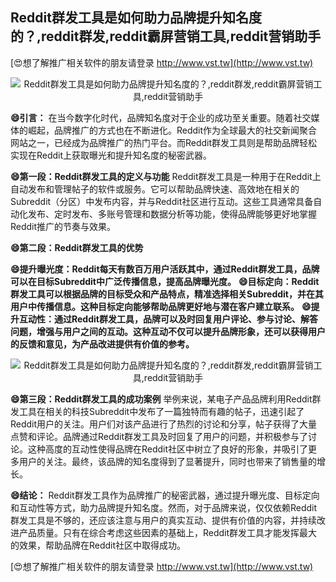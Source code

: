 ## **Reddit群发工具是如何助力品牌提升知名度的？,reddit群发,reddit霸屏营销工具,reddit营销助手**

[😍想了解推广相关软件的朋友请登录 http://www.vst.tw](http://www.vst.tw)

 <center><img src="https://vst.tw/MP4/tuiguang/png/3.png" alt="Reddit群发工具是如何助力品牌提升知名度的？,reddit群发,reddit霸屏营销工具,reddit营销助手"></center>

**😄引言：**
在当今数字化时代，品牌知名度对于企业的成功至关重要。随着社交媒体的崛起，品牌推广的方式也在不断进化。Reddit作为全球最大的社交新闻聚合网站之一，已经成为品牌推广的热门平台。而Reddit群发工具则是帮助品牌轻松实现在Reddit上获取曝光和提升知名度的秘密武器。

**😄第一段：Reddit群发工具的定义与功能**
Reddit群发工具是一种用于在Reddit上自动发布和管理帖子的软件或服务。它可以帮助品牌快速、高效地在相关的Subreddit（分区）中发布内容，并与Reddit社区进行互动。这些工具通常具备自动化发布、定时发布、多账号管理和数据分析等功能，使得品牌能够更好地掌握Reddit推广的节奏与效果。

**😄第二段：Reddit群发工具的优势**

**😄提升曝光度：Reddit每天有数百万用户活跃其中，通过Reddit群发工具，品牌可以在目标Subreddit中广泛传播信息，提高品牌曝光度。**
**😄目标定向：Reddit群发工具可以根据品牌的目标受众和产品特点，精准选择相关Subreddit，并在其用户中传播信息。这种目标定向能够帮助品牌更好地与潜在客户建立联系。**
**😄提升互动性：通过Reddit群发工具，品牌可以及时回复用户评论、参与讨论、解答问题，增强与用户之间的互动。这种互动不仅可以提升品牌形象，还可以获得用户的反馈和意见，为产品改进提供有价值的参考。**

 <center><img src="https://vst.tw/MP4/tuiguang/png/2.png" alt="Reddit群发工具是如何助力品牌提升知名度的？,reddit群发,reddit霸屏营销工具,reddit营销助手"></center>

**😄第三段：Reddit群发工具的成功案例**
举例来说，某电子产品品牌利用Reddit群发工具在相关的科技Subreddit中发布了一篇独特而有趣的帖子，迅速引起了Reddit用户的关注。用户们对该产品进行了热烈的讨论和分享，帖子获得了大量点赞和评论。品牌通过Reddit群发工具及时回复了用户的问题，并积极参与了讨论。这种高度的互动性使得品牌在Reddit社区中树立了良好的形象，并吸引了更多用户的关注。最终，该品牌的知名度得到了显著提升，同时也带来了销售量的增长。

**😄结论：**
Reddit群发工具作为品牌推广的秘密武器，通过提升曝光度、目标定向和互动性等方式，助力品牌提升知名度。然而，对于品牌来说，仅仅依赖Reddit群发工具是不够的，还应该注意与用户的真实互动、提供有价值的内容，并持续改进产品质量。只有在综合考虑这些因素的基础上，Reddit群发工具才能发挥最大的效果，帮助品牌在Reddit社区中取得成功。

[😍想了解推广相关软件的朋友请登录 http://www.vst.tw](http://www.vst.tw)



